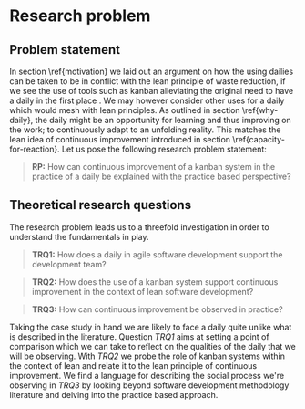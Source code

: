 
# Research problem

## Problem statement

In section \ref{motivation} we laid out an argument on how the using dailies can be taken to be in conflict with the lean principle of waste reduction, if we see the use of tools such as kanban alleviating the original need to have a daily in the first place <!-- FIXME: Mitä? Käytä tässä samaa problematisointia kuin aiemmin, mutta nyt ratkaisumuodossa. -->. We may however consider other uses for a daily which would mesh with lean principles. As outlined in section \ref{why-daily}, the daily might be an opportunity for learning and thus improving on the work; to continuously adapt to an unfolding reality. This matches the lean idea of continuous improvement introduced in section \ref{capacity-for-reaction}. Let us pose the following research problem statement:

> **RP:** How can continuous improvement of a kanban system in the practice of a daily be explained with the practice based perspective?

## Theoretical research questions

The research problem leads us to a threefold investigation in order to understand the fundamentals in play.

> **TRQ1:** How does a daily in agile software development support the development team?

> **TRQ2:** How does the use of a kanban system support continuous improvement in the context of lean software development?

> **TRQ3:** How can continuous improvement be observed in practice?

Taking the case study in hand we are likely to face a daily quite unlike what is described in the literature. Question *TRQ1* aims at setting a point of comparison which we can take to reflect on the qualities of the daily that we will be observing. With *TRQ2* we probe the role of kanban systems within the context of lean and relate it to the lean principle of continuous improvement. We find a language for describing the social process we're observing in *TRQ3* by looking beyond software development methodology literature and delving into the practice based approach.
